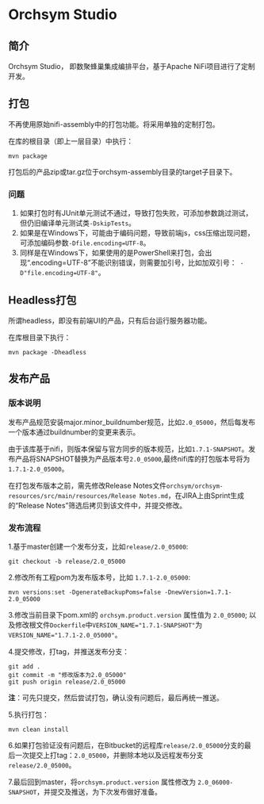 # Orchsym Studio

## 简介

Orchsym Studio， 即数聚蜂巢集成编排平台，基于Apache NiFi项目进行了定制开发。

## 打包

不再使用原始nifi-assembly中的打包功能。将采用单独的定制打包。

在库的根目录（即上一层目录）中执行：

```
mvn package
```

打包后的产品zip或tar.gz位于orchsym-assembly目录的target子目录下。

### 问题

1. 如果打包时有JUnit单元测试不通过，导致打包失败，可添加参数跳过测试，但仍旧编译单元测试类`-DskipTests`。
2. 如果是在Windows下，可能由于编码问题，导致前端js，css压缩出现问题，可添加编码参数`-Dfile.encoding=UTF-8`。
3. 同样是在Windows下，如果使用的是PowerShell来打包，会出现“.encoding=UTF-8”不能识别错误，则需要加引号，比如加双引号：` -D"file.encoding=UTF-8"`。

## Headless打包

所谓headless，即没有前端UI的产品，只有后台运行服务器功能。

在库根目录下执行：

```
mvn package -Dheadless
```

## 发布产品

### 版本说明
发布产品规范安装major.minor_buildnumber规范，比如`2.0_05000`，然后每发布一个版本通过buildnumber的变更来表示。


由于该库基于nifi，则版本保留与官方同步的版本规范，比如`1.7.1-SNAPSHOT`。发布产品将SNAPSHOT替换为产品版本号`2.0_05000`,最终nifi库的打包版本号将为`1.7.1-2.0_05000`。

在打包发布版本之前，需先修改Release Notes文件`orchsym/orchsym-resources/src/main/resources/Release Notes.md`，在JIRA上由Sprint生成的“Release Notes”筛选后拷贝到该文件中，并提交修改。

### 发布流程
1.基于master创建一个发布分支，比如`release/2.0_05000`:

```
git checkout -b release/2.0_05000
```

2.修改所有工程pom为发布版本号，比如 `1.7.1-2.0_05000`:

```
mvn versions:set -DgenerateBackupPoms=false -DnewVersion=1.7.1-2.0_05000
```

3.修改当前目录下pom.xml的 `orchsym.product.version` 属性值为 `2.0_05000`; 以及修改根文件`Dockerfile`中`VERSION_NAME="1.7.1-SNAPSHOT"`为`VERSION_NAME="1.7.1-2.0_05000"`。

4.提交修改，打tag，并推送发布分支：

```
git add .
git commit -m "修改版本为2.0_05000"
git push origin release/2.0_05000
```

**注**：可先只提交，然后尝试打包，确认没有问题后，最后再统一推送。

5.执行打包：

```
mvn clean install
```

6.如果打包验证没有问题后，在Bitbucket的远程库`release/2.0_05000`分支的最后一次提交上打tag：`2.0_05000`，并删除本地以及远程发布分支`release/2.0_05000`。

7.最后回到master，将`orchsym.product.version` 属性修改为 `2.0_06000-SNAPSHOT`，并提交及推送，为下次发布做好准备。
